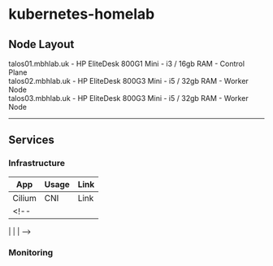 # kubernetes-homelab

## Node Layout

talos01.mbhlab.uk - HP EliteDesk 800G1 Mini - i3 / 16gb RAM - Control Plane  
talos02.mbhlab.uk - HP EliteDesk 800G3 Mini - i5 / 32gb RAM - Worker Node  
talos03.mbhlab.uk - HP EliteDesk 800G3 Mini - i5 / 32gb RAM - Worker Node  

---

## Services

### Infrastructure 

|App|Usage|Link|
|---|-----|----|
|Cilium|CNI|Link|
<!-- |
|
|
| -->


### Monitoring